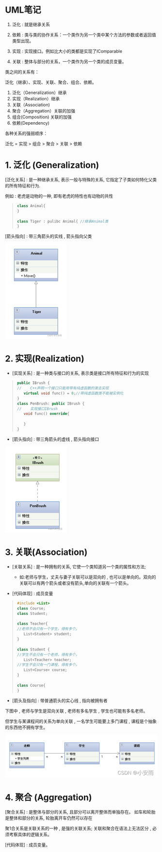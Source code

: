 # UML笔记

1. 泛化 : 就是继承关系

2. 依赖 : 类与类的协作关系：一个类作为另一个类中某个方法的参数或者返回值类型出现。

3. 实现 : 实现接口。例如比大小的类都是实现了IComparable

4. 关联 : 整体与部分的关系，一个类作为另一个类的成员变量。

类之间的关系有：

泛化（继承）、实现、关联、聚合、组合、依赖。

1. 泛化（Generalization）继承
2. 实现（Realization）继承
3. 关联（Association) 
4. 聚合（Aggregation）关联的加强
5. 组合(Composition) 关联的加强
6. 依赖(Dependency)

各种关系的强弱顺序：

泛化 = 实现 > 组合 > 聚合 > 关联 > 依赖

# 1. 泛化 (Generalization)

[泛化关系] : 是一种继承关系, 表示一般与特殊的关系, 它指定了子类如何特化父类的所有特征和行为.

 例如 : 老虎是动物的一种, 即有老虎的特性也有动物的共性

>```c++
>class Animal{
>}
>
>class Tiger : pulibc Animal{ //继承Animal类
>}
>```

[箭头指向] : 带三角箭头的实线 , 箭头指向父类

<img src="assets/image-20231028172021935.png" alt="image-20231028172021935" /> 

# 2. 实现(Realization)

* [实现关系] : 是一种类与接口的关系, 表示类是接口所有特征和行为的实现

>```c++
>public IBrush {
>//    C++声明一个接口只能用带有纯虚函数的类去实现
>    virtual void func() = 0;//带纯虚函数类不能被实例化
>}
>class PenBrush: public IBrush {
>//    实现接口IBrush
>    void func() override{
>
>    }
>}
>```

* [箭头指向] : 带三角箭头的虚线 , 箭头指向接口

<img src="assets/image-20231028172619604.png" alt="image-20231028172619604" /> 

# 3. 关联(Association)

* [关联关系] : 是一种拥有的关系, 它使一个类知道另一个类的属性和方法;
  * 如:老师与学生，丈夫与妻子关联可以是双向的 , 也可以是单向的。双向的关联可以有两个箭头或者没有箭头,单向的关联有一个箭头。

* [代码体现] : 成员变量

>```c++
>#include <List>
>class Course;
>class Student;
>
>class Teacher{
>//老师不会只有一个学生，得有多个。
>    List<Student> student;
>}
>
>class Student {
>//学生不会只有一个老师，得有多个。
>    List<Teacher> teacher;
>//学生不会只有一门课程，得有多个。
>    List<Course> course;
>}
>
>class Course{
>}
>
>```

* [箭头及指向] : 带普通箭头的实心线 , 指向被拥有者

下图中 , 老师与学生是双向关联 , 老师有多名学生 , 学生也可能有多名老师。

但学生与某课程间的关系为单向关联 , 一名学生可能要上多门课程 , 课程是个抽象的东西他不拥有学生。

<img src="assets/image-20231028174055518.png" alt="image-20231028174055518" /> 

# 4. 聚合 (Aggregation)

[聚合关系] : 是整体与部分的关系, 且部分可以离开整体而单独存在。 如车和轮胎是整体和部分的关系, 轮胎离开车仍然可以存在

聚1合关系是关联关系的一种 , 是强的关联关系; 关联和聚合在语法上无法区分 , 必须考察具体的逻辑关系。

[代码体现] : 成员变量。
